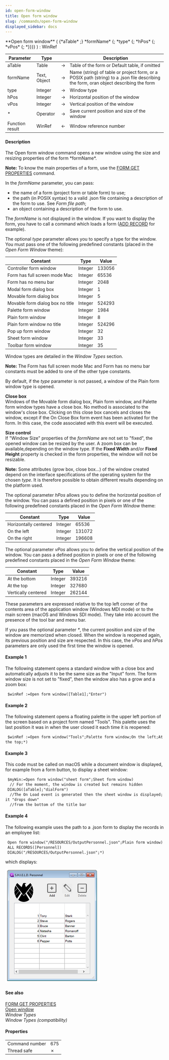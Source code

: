 ```yaml
---
id: open-form-window
title: Open form window
slug: /commands/open-form-window
displayed_sidebar: docs
---
```


<!--REF #_command_.Open form window.Syntax-->**Open form window** ( {*aTable* ;} *formName* {; *type* {; *hPos* {; *vPos* {; *}}}} ) : WinRef<!-- END REF-->
<!--REF #_command_.Open form window.Params-->
| Parameter | Type |  | Description |
| --- | --- | --- | --- |
| aTable | Table | &#8594;  | Table of the form or Default table, if omitted |
| formName | Text, Object | &#8594;  | Name (string) of table or project form, or a POSIX path (string) to a .json file describing the form, oran object describing the form |
| type | Integer | &#8594;  | Window type |
| hPos | Integer | &#8594;  | Horizontal position of the window |
| vPos | Integer | &#8594;  | Vertical position of the window |
| * | Operator | &#8594;  | Save current position and size of the window |
| Function result | WinRef | &#8592; | Window reference number |

<!-- END REF-->

#### Description 

<!--REF #_command_.Open form window.Summary-->The Open form window command opens a new window using the size and resizing properties of the form *formName*.<!-- END REF-->

**Note:** To know the main properties of a form, use the [FORM GET PROPERTIES](form-get-properties.md) command.

In the *formName* parameter, you can pass:

* the name of a form (project form or table form) to use;
* the path (in POSIX syntax) to a valid .json file containing a description of the form to use. See *Form file path*;
* an object containing a description of the form to use.

The *formName* is not displayed in the window. If you want to display the form, you have to call a command which loads a form ([ADD RECORD](add-record.md) for example).

The optional *type* parameter allows you to specify a type for the window. You must pass one of the following predefined constants (placed in the *Open Form Window* theme):

| Constant                         | Type    | Value  |
| -------------------------------- | ------- | ------ |
| Controller form window           | Integer | 133056 |
| Form has full screen mode Mac    | Integer | 65536  |
| Form has no menu bar             | Integer | 2048   |
| Modal form dialog box            | Integer | 1      |
| Movable form dialog box          | Integer | 5      |
| Movable form dialog box no title | Integer | 524293 |
| Palette form window              | Integer | 1984   |
| Plain form window                | Integer | 8      |
| Plain form window no title       | Integer | 524296 |
| Pop up form window               | Integer | 32     |
| Sheet form window                | Integer | 33     |
| Toolbar form window              | Integer | 35     |

Window types are detailed in the *Window Types* section.

**Note:** The Form has full screen mode Mac and Form has no menu bar constants must be added to one of the other type constants.

By default, if the *type* parameter is not passed, a window of the Plain form window type is opened.

**Close box**  
Windows of the Movable form dialog box, Plain form window, and Palette form window types have a close box. No method is associated to the window's close box. Clicking on this close box cancels and closes the window, except if the On Close Box form event has been activated for the form. In this case, the code associated with this event will be executed.

**Size control**  
If "Window Size" properties of the *formName* are not set to "fixed", the opened window can be resized by the user. A zoom box can be available,depending on the window type. If the **Fixed Width** and/or **Fixed Height** property is checked in the form properties, the window will not be resizable.

**Note:** Some attributes (grow box, close box...) of the window created depend on the interface specifications of the operating system for the chosen *type*. It is therefore possible to obtain different results depending on the platform used.

The optional parameter *hPos* allows you to define the horizontal position of the window. You can pass a defined position in pixels or one of the following predefined constants placed in the *Open Form Window* theme:

| Constant              | Type    | Value  |
| --------------------- | ------- | ------ |
| Horizontally centered | Integer | 65536  |
| On the left           | Integer | 131072 |
| On the right          | Integer | 196608 |

The optional parameter *vPos* allows you to define the vertical position of the window. You can pass a defined position in pixels or one of the following predefined constants placed in the *Open Form Window* theme:

| Constant            | Type    | Value  |
| ------------------- | ------- | ------ |
| At the bottom       | Integer | 393216 |
| At the top          | Integer | 327680 |
| Vertically centered | Integer | 262144 |

These parameters are expressed relative to the top left corner of the contents area of the application window (Windows MDI mode) or to the main screen (macOS and Windows SDI mode). They take into account the presence of the tool bar and menu bar.

If you pass the optional parameter *\**, the current position and size of the window are memorized when closed. When the window is reopened again, its previous position and size are respected. In this case, the *vPos* and *hPos* parameters are only used the first time the window is opened.

#### Example 1 

The following statement opens a standard window with a close box and automatically adjusts it to be the same size as the "Input" form. The form window size is not set to "fixed", then the window also has a grow and a zoom box:

```4d
 $winRef :=Open form window([Table1];"Enter")
```

#### Example 2 

The following statement opens a floating palette in the upper left portion of the screen based on a project form named "Tools". This palette uses the last position it was in when the user closed it each time it is reopened:

```4d
 $winRef :=Open form window("Tools";Palette form window;On the left;At the top;*)
```

#### Example 3 

This code must be called on macOS while a document window is displayed, for example from a form button, to display a sheet window:

```4d
 $myWin:=Open form window("sheet form";Sheet form window)
  // For the moment, the window is created but remains hidden
 DIALOG([aTable];"dialForm")
  //The On Load event is generated then the sheet window is displayed; it "drops down"
  //from the bottom of the title bar
```

#### Example 4 

The following example uses the path to a .json form to display the records in an employee list: 

```4d
 Open form window("/RESOURCES/OutputPersonnel.json";Plain form window)
 ALL RECORDS([Personnel])
 DIALOG("/RESOURCES/OutputPersonnel.json";*)
```

which displays:

![](../assets/en/commands/pict3687439.en.png)

#### See also 

[FORM GET PROPERTIES](form-get-properties.md)  
[Open window](open-window.md)  
*Window Types*  
*Window Types (compatibility)*  

#### Properties

|  |  |
| --- | --- |
| Command number | 675 |
| Thread safe | &cross; |


